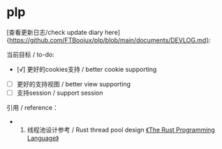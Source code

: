 # plp

[查看更新日志/check update diary here]{https://github.com/FTBoojux/plp/blob/main/documents/DEVLOG.md}: 

当前目标 / to-do:

- [√] 更好的cookies支持 / better cookie supporting
- [ ] 更好的支持视图 / better view supporting
- [ ] 支持session / support session

引用 / reference：
- 1. 线程池设计参考 / Rust thread pool design [《The Rust Programming Language》](https://web.mit.edu/rust-lang_v1.25/arch/amd64_ubuntu1404/share/doc/rust/html/book/second-edition/ch20-00-final-project-a-web-server.html)